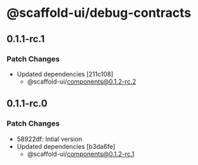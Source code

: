 # @scaffold-ui/debug-contracts

## 0.1.1-rc.1

### Patch Changes

- Updated dependencies [211c108]
  - @scaffold-ui/components@0.1.2-rc.2

## 0.1.1-rc.0

### Patch Changes

- 58922df: Intial version
- Updated dependencies [b3da6fe]
  - @scaffold-ui/components@0.1.2-rc.1
